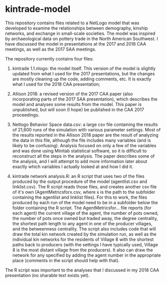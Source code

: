 # kintrade-model

This repository contains files related to a NetLogo model that was developed to examine the relationships between demography, kinship networks, and exchange in small-scale societies. The model was inspired by archaeological data on pottery trade in the North American Southwest. I have discussed the model in presentations at the 2017 and 2018 CAA meetings, as well as the 2017 SAA meetings.

The repository currently contains four files: 

1) kintrade 1.1.nlogo: the model itself. This version of the model is slightly updated from what I used for the 2017 presentations, but the changes are mostly cleaning up the code, adding comments, etc. It is exactly what I used for the 2018 CAA presentation; 

2) Allison 2018: a revised version of the 2017 CAA paper (also incorporating parts of the 2017 SAA presentation), which describes the model and analyses some results from the model. This paper is unpublished, but will soon (I hope) be published in the CAA 2017 proceedings. 

3) Netlogo Behavior Space data.csv: a large csv file containing the results of 21,600 runs of the simulation with various parameter settings. Most of the results reported in the Allison 2018 paper are the result of analyzing the data in this file, although the file includes many variables (and is likely to be confusing). Analysis focused on only a few of the variables and was done using Minitab statistical software, so it is difficult to reconstruct all the steps in the analysis. The paper describes some of the analysis, and I will attempt to add more information later about exactly which variables I actually looked at and how I did it.

4) kintrade network analysis.R: an R script that uses two of the files produced by the output procedure of the model (agentlist.csv and linklist.csv). The R script reads those files, and creates another csv file of it's own (AgentMetricsforx.csv, where x is the path to the subfolder containing the agentlist and linklist files). For this to work, the files produced by each run of the model need to be in a subfolder below the folder containing the R script. The AgentMetricsfor... file reports (for each agent) the current village of the agent, the number of pots owned, the number of pots once owned but traded away, the degree centrality, the shortest path length to any agent in one of the producer villages, and the betweenness centrality. The script also includes code that will draw the total kin network created by the simulation run, as well as the individual kin networks for the residents of Village 8 with the shortest paths back to producers (with the settings I have typically used, Village 8 is the most distant village from the producers). It also can draw the network for any specified by adding the agent number in the appropriate place (comments in the script should help with that).

The R script was important to the analyses that I discussed in my 2018 CAA presentation (no sharable text exists yet).
